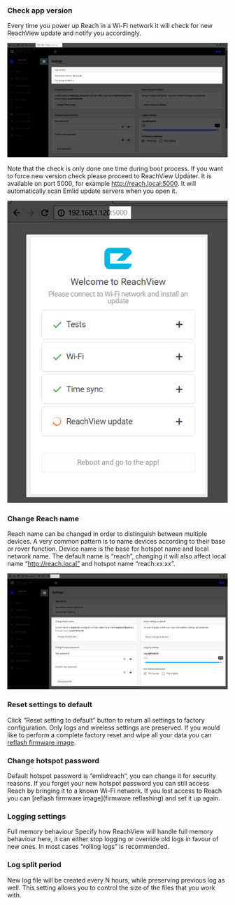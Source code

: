 ### Check app version  
Every time you power up Reach in a Wi-Fi network it will check for new ReachView update and notify you accordingly.

![](img/settings/update_check.png)


Note that the check is only done one time during boot process. If you want to force new version check please proceed to ReachView Updater. It is available on port 5000, for example http://reach.local:5000. It will automatically scan Emlid update servers when you open it.

![](img/settings/update_check5000.png)

### Change Reach name  
Reach name can be changed in order to distinguish between multiple devices. A very common pattern is to name devices according to their base or rover function. Device name is the base for hotspot name and local network name. The default name is “reach”, changing it will also affect local name “http://reach.local” and hotspot name “reach:xx:xx”.

![](img/settings/settings.png)

### Reset settings to default  
Click “Reset setting to default” button to return all settings to factory configuration. Only logs and wireless settings are preserved. If you would like to perform a complete factory reset and wipe all your data you can [reflash firmware image]().

### Change hotspot password
Default hotspot password is “emlidreach”, you can change it for security reasons. If you forget your new hotspot password you can still access Reach by bringing it to a known Wi-Fi network. If you lost access to Reach you can [reflash firmware image](firmware reflashing) and set it up again.

### Logging settings
Full memory behaviour
Specify how ReachView will handle full memory behaviour here, it can either stop logging or override old logs in favour of new ones. In most cases “rolling logs” is recommended.

### Log split period
New log file will be created every N hours, while preserving previous log as well. This setting allows you to control the size of the files that you work with.



